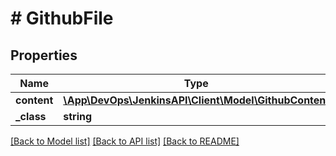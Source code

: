 # # GithubFile

## Properties

Name | Type | Description | Notes
------------ | ------------- | ------------- | -------------
**content** | [**\App\DevOps\JenkinsAPI\Client\Model\GithubContent**](GithubContent.md) |  | [optional]
**_class** | **string** |  | [optional]

[[Back to Model list]](../../README.md#models) [[Back to API list]](../../README.md#endpoints) [[Back to README]](../../README.md)
